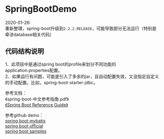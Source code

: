 # SpringBootDemo

2020-01-26:  
  重新整理，spring-boot升级到`2.2.2.RELEASE`，可能导致部分无法运行（特别是牵涉database相关代码）

## 代码结构说明
  1、此项目中是通过spring boot的profile来划分不同功能的application.properties配置。<br>
  2、如果运行有问题，可能是引入了多余的jar，且自动配置失效，又没指定自定义的手动配置。比如，spring-boot-starter-jdbc。

参考文档：<br/>
  《spring-boot-中文参考指南.pdf》<br/>
  [《Spring Boot Reference Guide》](https://docs.spring.io/spring-boot/docs/current/reference/htmlsingle/)<br>

参考github demo：<br/>
 [spring boot mybatis](https://github.com/mybatis/spring-boot-starter.git) <br>
 [spring boot official](https://github.com/spring-projects/spring-boot.git) <br>
 [spring boot samples](https://github.com/spring-projects/spring-boot/tree/master/spring-boot-samples) <br> 
